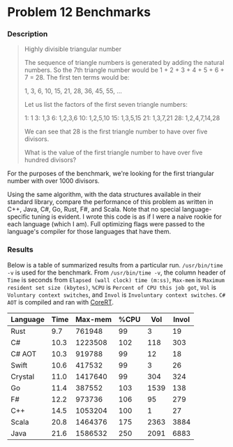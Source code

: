 
# Problem 12 Benchmarks

### Description

> Highly divisible triangular number
>
> The sequence of triangle numbers is generated by adding the natural numbers. So the 7th triangle number would be 1 + 2 + 3 + 4 + 5 + 6 + 7 = 28. The first ten terms would be:
>
> 1, 3, 6, 10, 15, 21, 28, 36, 45, 55, ...
>
> Let us list the factors of the first seven triangle numbers:
>
> 1: 1
> 3: 1,3
> 6: 1,2,3,6
> 10: 1,2,5,10
> 15: 1,3,5,15
> 21: 1,3,7,21
> 28: 1,2,4,7,14,28
>
> We can see that 28 is the first triangle number to have over five divisors.
>
> What is the value of the first triangle number to have over five hundred divisors?

For the purposes of the benchmark, we're looking for the first triangular number
with over 1000 divisors.

Using the same algorithm, with the data structures available in their
standard library, compare the performance of this problem as written in C++, Java,
C#, Go, Rust, F#, and Scala. Note that no special language-specific tuning is evident.
I wrote this code is as if I were a naive rookie for each language (which I am).
Full optimizing flags were passed to the language's compiler for those languages that have them.

### Results

Below is a table of summarized results from a particular run. `/usr/bin/time -v` is used
for the benchmark. From `/usr/bin/time -v`, the column header of `Time` is seconds from `Elapsed (wall clock) time (m:ss)`,
`Max-mem` is `Maximum resident set size (kbytes)`, `%CPU` is `Percent of CPU this job got`,
`Vol` is `Voluntary context switches`, and `Invol` is `Involuntary context switches`.
`C# AOT` is compiled and ran with [CoreRT](https://github.com/dotnet/corert).

| Language | Time | Max-mem | %CPU |  Vol | Invol |
| ------   | ---- | ------- | ---- | ---- | ----- |
| Rust     |  9.7 |  761948 |   99 |    3 |    19 |
| C#       | 10.3 | 1223508 |  102 |  118 |   303 |
| C# AOT   | 10.3 |  919788 |   99 |   12 |    18 |
| Swift    | 10.6 |  417532 |   99 |    3 |    26 |
| Crystal  | 11.0 | 1417640 |   99 |  304 |   324 |
| Go       | 11.4 |  387552 |  103 | 1539 |   138 |
| F#       | 12.2 |  973736 |  106 |   95 |   279 |
| C++      | 14.5 | 1053204 |  100 |    1 |    27 |
| Scala    | 20.8 | 1464376 |  175 | 2363 |  3884 |
| Java     | 21.6 | 1586532 |  250 | 2091 |  6883 |


